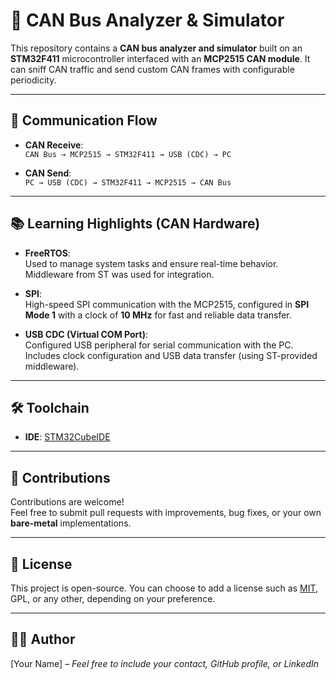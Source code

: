 # 🚗 CAN Bus Analyzer & Simulator

This repository contains a **CAN bus analyzer and simulator** built on an **STM32F411** microcontroller interfaced with an **MCP2515 CAN module**. It can sniff CAN traffic and send custom CAN frames with configurable periodicity.

---

## 🔄 Communication Flow

- **CAN Receive**:  
  `CAN Bus → MCP2515 → STM32F411 → USB (CDC) → PC`

- **CAN Send**:  
  `PC → USB (CDC) → STM32F411 → MCP2515 → CAN Bus`

---

## 📚 Learning Highlights (CAN Hardware)

- **FreeRTOS**:  
  Used to manage system tasks and ensure real-time behavior. Middleware from ST was used for integration.

- **SPI**:  
  High-speed SPI communication with the MCP2515, configured in **SPI Mode 1** with a clock of **10 MHz** for fast and reliable data transfer.

- **USB CDC (Virtual COM Port)**:  
  Configured USB peripheral for serial communication with the PC. Includes clock configuration and USB data transfer (using ST-provided middleware).

---

## 🛠️ Toolchain

- **IDE**: [STM32CubeIDE](https://www.st.com/en/development-tools/stm32cubeide.html)

---

## 🤝 Contributions

Contributions are welcome!  
Feel free to submit pull requests with improvements, bug fixes, or your own **bare-metal** implementations.

---

## 📄 License

This project is open-source. You can choose to add a license such as [MIT](https://opensource.org/licenses/MIT), GPL, or any other, depending on your preference.

---

## 🧑‍💻 Author

[Your Name] – *Feel free to include your contact, GitHub profile, or LinkedIn*

